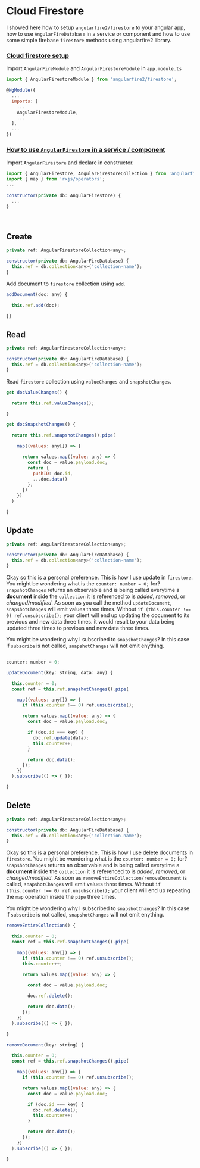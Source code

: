 
# Cloud Firestore

I showed here how to setup `angularfire2/firestore` to your angular app, how to use `AngularFireDatabase` in a service or component and how to use some simple firebase `firestore` methods using angularfire2 library.


### [Cloud firestore setup](#setup)

Import `AngularFireModule` and `AngularFirestoreModule` in `app.module.ts`

``` javascript
import { AngularFirestoreModule } from 'angularfire2/firestore';
```

``` javascript
@NgModule({
  ...
  imports: [
    ...
    AngularFirestoreModule,
    ...
  ],
  ...
})
```

### [How to use `AngularFirestore` in a service / component](#how)

Import `AngularFirestore` and declare in constructor.

``` javascript
import { AngularFirestore, AngularFirestoreCollection } from 'angularfire2/firestore';
import { map } from 'rxjs/operators';
...

constructor(private db: AngularFirestore) {
  ...
}
```

<br>


## Create

``` javascript
private ref: AngularFirestoreCollection<any>;
```

``` javascript
constructor(private db: AngularFireDatabase) {
  this.ref = db.collection<any>('collection-name');
}
```

Add document to `firestore` collection using `add`.

``` javascript
addDocument(doc: any) {

  this.ref.add(doc);

}}
```



## Read

``` javascript
private ref: AngularFirestoreCollection<any>;
```

``` javascript
constructor(private db: AngularFireDatabase) {
  this.ref = db.collection<any>('collection-name');
}
```

Read `firestore` collection using `valueChanges` and `snapshotChanges`.

``` javascript
get docValueChanges() {

  return this.ref.valueChanges();

}

get docSnapshotChanges() {

  return this.ref.snapshotChanges().pipe(

    map((values: any[]) => {

      return values.map((value: any) => {
        const doc = value.payload.doc;
        return {
          pushID: doc.id,
          ...doc.data()
        };
      })
    })
  )

}
```



## Update

``` javascript
private ref: AngularFirestoreCollection<any>;
```

``` javascript
constructor(private db: AngularFireDatabase) {
  this.ref = db.collection<any>('collection-name');
}
```

Okay so this is a personal preference. This is how I use update in `firestore`. You might be wondering what is the `counter: number = 0;` for? `snapshotChanges` returns an observable and is being called everytime a **document** inside the `collection` it is referenced to is *added*, *removed*, or *changed/modified*. As soon as you call the method `updateDocument`, `snapshotChanges` will emit values three times. Without `if (this.counter !== 0) ref.unsubscribe();` your client will end up updating the document to its previous and new data three times. it would result to your data being updated three times to previous and new data three times.

You might be wondering why I subscribed to `snapshotChanges`? In this case if `subscribe` is not called, `snapshotChanges` will not emit enything.


``` javascript

counter: number = 0;

updateDocument(key: string, data: any) {

  this.counter = 0;
  const ref = this.ref.snapshotChanges().pipe(

    map((values: any[]) => {
      if (this.counter !== 0) ref.unsubscribe();

      return values.map((value: any) => {
        const doc = value.payload.doc;

        if (doc.id === key) {
          doc.ref.update(data);
          this.counter++;
        }

        return doc.data();
      });
    })
  ).subscribe(() => { });

}
```



## Delete

``` javascript
private ref: AngularFirestoreCollection<any>;
```

``` javascript
constructor(private db: AngularFireDatabase) {
  this.ref = db.collection<any>('collection-name');
}
```

Okay so this is a personal preference. This is how I use delete documents in `firestore`. You might be wondering what is the `counter: number = 0;` for? `snapshotChanges` returns an observable and is being called everytime a **document** inside the `collection` it is referenced to is *added*, *removed*, or *changed/modified*. As soon as `removeEntireCollection/removeDocument` is called, `snapshotChanges` will emit values three times. Without `if (this.counter !== 0) ref.unsubscribe();` your client will end up repeating the `map` operation inside the `pipe` three times.

You might be wondering why I subscribed to `snapshotChanges`? In this case if `subscribe` is not called, `snapshotChanges` will not emit enything.

``` javascript
removeEntireCollection() {

  this.counter = 0;
  const ref = this.ref.snapshotChanges().pipe(

    map((values: any[]) => {
      if (this.counter !== 0) ref.unsubscribe();
      this.counter++;

      return values.map((value: any) => {

        const doc = value.payload.doc;

        doc.ref.delete();

        return doc.data();
      });
    })
  ).subscribe(() => { });

}

removeDocument(key: string) {

  this.counter = 0;
  const ref = this.ref.snapshotChanges().pipe(

    map((values: any[]) => {
      if (this.counter !== 0) ref.unsubscribe();

      return values.map((value: any) => {
        const doc = value.payload.doc;

        if (doc.id === key) {
          doc.ref.delete();
          this.counter++;
        }

        return doc.data();
      });
    })
  ).subscribe(() => { });

}
```
